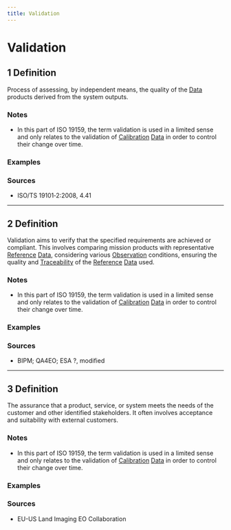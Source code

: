 ```yaml
---
title: Validation
---
```


# Validation

## 1 Definition

Process of assessing, by independent means, the quality of the [Data](../data) products derived from the system outputs.

### Notes 
- In this part of ISO 19159, the term validation is used in a limited sense and only relates to the validation of [Calibration](../calibration) [Data](../data) in order to control their change over time.

### Examples 

### Sources
- ISO/TS 19101‑2:2008, 4.41

___

## 2 Definition

Validation aims to verify that the specified requirements are achieved or compliant. This involves comparing  mission products with representative [Reference](../reference) [Data](../data), considering various [Observation](../observation) conditions, ensuring the quality and [Traceability](../traceability) of the [Reference](../reference) [Data](../data) used.

### Notes 
- In this part of ISO 19159, the term validation is used in a limited sense and only relates to the validation of [Calibration](../calibration) [Data](../data) in order to control their change over time.

### Examples 

### Sources
- BIPM; QA4EO; ESA ?, modified

___

## 3 Definition

The assurance that a product, service, or system meets the needs of the customer and other identified stakeholders. It often involves acceptance and suitability with external customers.

### Notes 
- In this part of ISO 19159, the term validation is used in a limited sense and only relates to the validation of [Calibration](../calibration) [Data](../data) in order to control their change over time.

### Examples 

### Sources
- EU-US Land Imaging EO Collaboration

